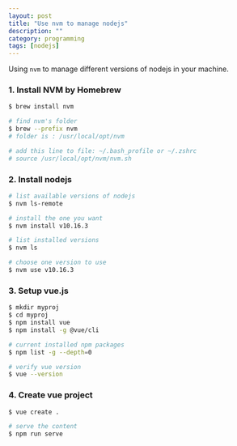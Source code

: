 ```yaml
---
layout: post
title: "Use nvm to manage nodejs"
description: ""
category: programming
tags: [nodejs]
---
```


Using `nvm` to manage different versions of nodejs in your machine.

### 1. Install NVM by Homebrew

```bash
$ brew install nvm

# find nvm's folder
$ brew --prefix nvm
# folder is : /usr/local/opt/nvm

# add this line to file: ~/.bash_profile or ~/.zshrc
# source /usr/local/opt/nvm/nvm.sh
```

### 2. Install nodejs

```bash
# list available versions of nodejs
$ nvm ls-remote

# install the one you want
$ nvm install v10.16.3

# list installed versions
$ nvm ls

# choose one version to use
$ nvm use v10.16.3
```

### 3. Setup vue.js

```bash
$ mkdir myproj
$ cd myproj
$ npm install vue
$ npm install -g @vue/cli

# current installed npm packages
$ npm list -g --depth=0

# verify vue version
$ vue --version
```

### 4. Create vue project

```bash
$ vue create .

# serve the content
$ npm run serve
```
